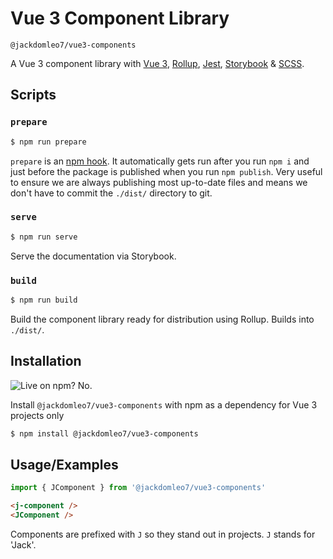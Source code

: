 # Vue 3 Component Library

`@jackdomleo7/vue3-components`

A Vue 3 component library with [Vue 3](https://v3.vuejs.org), [Rollup](https://rollupjs.org), [Jest](https://jestjs.io), [Storybook](https://storybook.js.org) & [SCSS](https://sass-lang.com).

## Scripts

### `prepare`

```bash
$ npm run prepare
```

`prepare` is an [npm hook](https://docs.npmjs.com/cli/v7/using-npm/scripts#life-cycle-scripts). It automatically gets run after you run `npm i` and just before the package is published when you run `npm publish`. Very useful to ensure we are always publishing most up-to-date files and means we don't have to commit the `./dist/` directory to git.

### `serve`

```bash
$ npm run serve
```

Serve the documentation via Storybook.

### `build`

```bash
$ npm run build
```

Build the component library ready for distribution using Rollup. Builds into `./dist/`.

## Installation 

![Live on npm? No.](https://img.shields.io/badge/Live%20on%20npm-No-red)

Install `@jackdomleo7/vue3-components` with npm as a dependency for Vue 3 projects only

```bash 
$ npm install @jackdomleo7/vue3-components
```

## Usage/Examples

```typescript
import { JComponent } from '@jackdomleo7/vue3-components'
```

```html
<j-component />
<JComponent />
```

Components are prefixed with `J` so they stand out in projects. `J` stands for 'Jack'.
